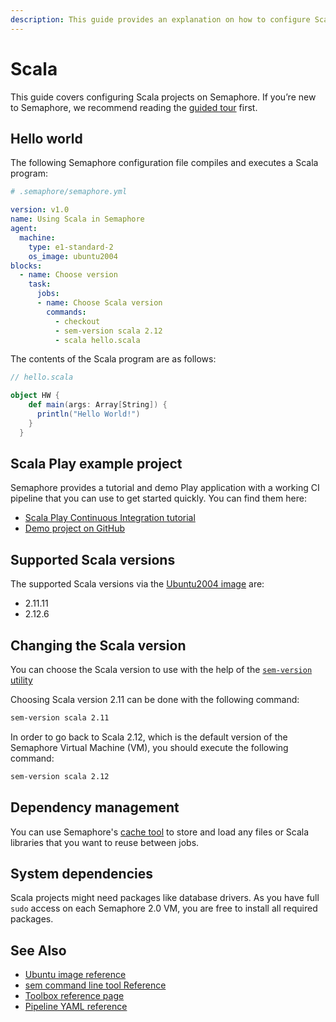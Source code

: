 ```yaml
---
description: This guide provides an explanation on how to configure Scala projects on Semaphore 2.0. It provides example projects as well that should help you get started.
---
```


# Scala

This guide covers configuring Scala projects on Semaphore.
If you’re new to Semaphore, we recommend reading the
[guided tour](https://docs.semaphoreci.com/guided-tour/getting-started/) first.

## Hello world

The following Semaphore configuration file compiles and executes a Scala
program:

``` yaml
# .semaphore/semaphore.yml

version: v1.0
name: Using Scala in Semaphore
agent:
  machine:
    type: e1-standard-2
    os_image: ubuntu2004
blocks:
  - name: Choose version
    task:
      jobs:
      - name: Choose Scala version
        commands:
          - checkout
          - sem-version scala 2.12
          - scala hello.scala
```

The contents of the Scala program are as follows:

``` scala
// hello.scala

object HW {
    def main(args: Array[String]) {
      println("Hello World!")
    }
  }
```

## Scala Play example project

Semaphore provides a tutorial and demo Play application with a working
CI pipeline that you can use to get started quickly. You can find them here:

- [Scala Play Continuous Integration tutorial][tutorial]
- [Demo project on GitHub][demo-project]

## Supported Scala versions

The supported Scala versions via the [Ubuntu2004 image][ubuntu2004] are:

- 2.11.11
- 2.12.6

## Changing the Scala version

You can choose the Scala version to use with the help of the
[`sem-version` utility][sem-version]

Choosing Scala version 2.11 can be done with the following command:

``` bash
sem-version scala 2.11
```

In order to go back to Scala 2.12, which is the default version of the
Semaphore Virtual Machine (VM), you should execute the following command:

``` bash
sem-version scala 2.12
```

## Dependency management

You can use Semaphore's [cache tool](https://docs.semaphoreci.com/reference/toolbox-reference/#cache)
to store and load any files or Scala libraries that you want to reuse between jobs.

## System dependencies

Scala projects might need packages like database drivers. As you have full
`sudo` access on each Semaphore 2.0 VM, you are free to install all required
packages.

## See Also

- [Ubuntu image reference](https://docs.semaphoreci.com/ci-cd-environment/ubuntu-20.04-image/)
- [sem command line tool Reference](https://docs.semaphoreci.com/reference/sem-command-line-tool/)
- [Toolbox reference page](https://docs.semaphoreci.com/reference/toolbox-reference/)
- [Pipeline YAML reference](https://docs.semaphoreci.com/reference/pipeline-yaml-reference/)

[tutorial]: https://docs.semaphoreci.com/examples/scala-play-continuous-integration/
[demo-project]: https://github.com/semaphoreci-demos/semaphore-demo-scala-play
[ubuntu2004]: https://docs.semaphoreci.com/ci-cd-environment/ubuntu-20.04-image/
[sem-version]: https://docs.semaphoreci.com/ci-cd-environment/sem-version-managing-language-versions-on-linux/

